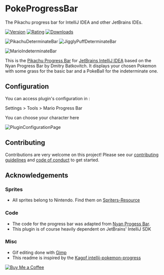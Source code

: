 # PokeProgressBar

The Pikachu progress bar for IntelliJ IDEA and other JetBrains IDEs.

[![Version](https://img.shields.io/jetbrains/plugin/v/14708-mario-progress-bar)](https://plugins.jetbrains.com/plugin/14708-mario-progress-bar/versions)
[![Rating](https://img.shields.io/jetbrains/plugin/r/rating/14708-mario-progress-bar)](https://plugins.jetbrains.com/plugin/14708-mario-progress-bar/reviews)
[![Downloads](https://img.shields.io/jetbrains/plugin/d/14708-mario-progress-bar)](https://plugins.jetbrains.com/plugin/14708-mario-progress-bar)

![PikachuDeterminateBar](https://i.imgur.com/3ry0GOy.gif)
![JigglyPuffDeterminateBar](https://i.imgur.com/CQPjfTb.gif)

![MarioIndeterminateBar](https://i.imgur.com/fdUDmZI.gif)

This is the [Pikachu Progress Bar](https://plugins.jetbrains.com/plugin/14708-mario-progress-bar/versions) for [JetBrains IntelliJ IDEA](https://www.jetbrains.com/idea/) based on the Nyan Progress Bar by Dmitry Batkovitch. It displays your chosen Pokemon with some grass for the basic bar and a PokeBall for the indeterminate one.

## Configuration

You can access plugin's configuration in :

Settings > Tools > Mario Progress Bar 

You can choose your character here

![PluginConfigurationPage](https://i.imgur.com/0o2t116.png)

## Contributing

Contributions are very welcome on this project! Please see our [contributing guidelines](CONTRIBUTING.md) and [code of conduct](CODE_OF_CONDUCT.md) to get started.

## Acknowledgements

### Sprites
* All sprites belong to Nintendo. Find them on [Spriters-Resource](https://www.spriters-resource.com/)

### Code

* The code for the progress bar was adapted from [Nyan Progess Bar](https://github.com/batya239/NyanProgressBar).
* This plugin is of course heavily dependent on JetBrains' IntelliJ SDK  

### Misc

* Gif editing done with [Gimp](https://www.gimp.org/)
* This readme is inspired by the [Kagof intellij-pokemon-progress](https://github.com/kagof/intellij-pokemon-progress/blob/master/README.md)

[![Buy Me a Coffee](https://img.buymeacoffee.com/api/?url=aHR0cHM6Ly9pbWcuYnV5bWVhY29mZmVlLmNvbS9hcGkvP3VybD1hSFIwY0hNNkx5OWpaRzR1WW5WNWJXVmhZMjltWm1WbExtTnZiUzkxY0d4dllXUnpMM0J5YjJacGJHVmZjR2xqZEhWeVpYTXZNakF5TVM4d015ODBZekkwT0RnNE1XWmxOVE5pWmprM1lUa3pOV1kxWm1NNFlqRXpPV1EyTWk1d2JtYz0mc2l6ZT0zMDAmbmFtZT1raWtpbWFuamFybw==&creator=kikimanjaro&is_creating=creating%20mobile%20apps%20and%20plugins&design_code=1&design_color=%23ff813f&slug=kikimanjaro)](https://www.buymeacoffee.com/kikimanjaro)
